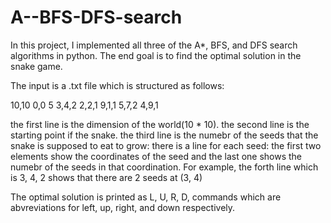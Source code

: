 # A--BFS-DFS-search

In this project, I implemented all three of the A*, BFS, and DFS search algorithms in python. The end goal is to find the optimal solution in the snake game. 

The input is a .txt file which is structured as follows:

10,10
0,0
5
3,4,2
2,2,1
9,1,1
5,7,2
4,9,1

the first line is the dimension of the world(10 * 10).
the second line is the starting point if the snake.
the third line is the numebr of the seeds that the snake is supposed to eat to grow:
there is a line for each seed: the first two elements show the coordinates of the seed and the last one shows the numebr of the seeds in that coordination. For example,
the forth line which is 3, 4, 2 shows that there are 2 seeds at (3, 4)

The optimal solution is printed as L, U, R, D, commands which are abvreviations for left, up, right, and down respectively. 

